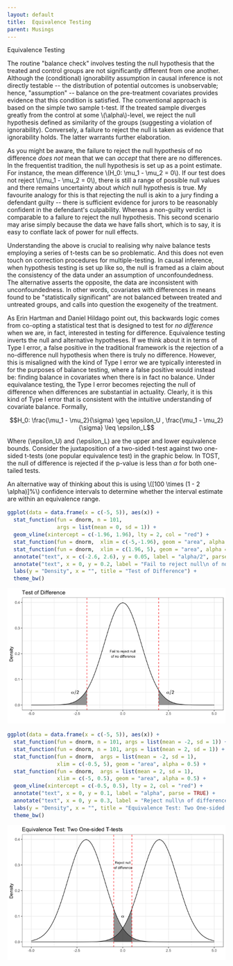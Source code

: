 ```yaml
---
layout: default
title:  Equivalence Testing
parent: Musings
---
```


<script src="https://cdn.mathjax.org/mathjax/latest/MathJax.js?config=TeX-AMS-MML_HTMLorMML" type="text/javascript"></script>


Equivalence Testing

The routine "balance check" involves testing the null hypothesis that the treated and control groups are not significantly different from one another. Although the (conditional) ignorability assumption in causal inference is not directly testable -- the distribution of potential outcomes is unobservable; hence, "assumption" -- balance on the pre-treatment covariates provides evidence that this condition is satisfied. The conventional approach is based on the simple two sample t-test. If the treated sample diverges greatly from the control at some \\(\alpha\\)-level, we reject the null hypothesis defined as similarity of the groups (suggesting a violation of ignorability). Conversely, a failure to reject the null is taken as evidence that ignorability holds. The latter warrants further elaboration.

As you might be aware, the failure to reject the null hypothesis of no difference *does not* mean that we can *accept* that there are no differences. In the frequentist tradition, the null hypothesis is set up as a point estimate. For instance, the mean difference \\(H_0: \mu_1 - \mu_2 = 0\\). If our test does not reject \\(\mu_1 - \mu_2 = 0\\), there is still a range of possible null values and there remains uncertainty about *which* null hypothesis is true. My favourite analogy for this is that rejecting the null is akin to a jury finding a defendant guilty -- there is sufficient evidence for jurors to be reasonably confident in the defendant's culpability. Whereas a non-guilty verdict is comparable to a failure to reject the null hypothesis. This second scenario may arise simply because the data we have falls short, which is to say, it is easy to conflate lack of power for null effects.

Understanding the above is crucial to realising why naive balance tests employing a series of t-tests can be so problematic. And this does not even touch on correction procedures for multiple-testing. In causal inference, when hypothesis testing is set up like so, the null is framed as a claim about the consistency of the data under an assumption of unconfoundedness. The alternative asserts the opposite, the data are inconsistent with unconfoundedness. In other words, covariates with differences in means found to be "statistically significant" are not balanced between treated and untreated groups, and calls into question the exogeneity of the treatment.

As Erin Hartman and Daniel Hildago point out, this backwards logic comes from co-opting a statistical test that is designed to test for *no difference* when we are, in fact, interested in testing for difference. Equivalence testing inverts the null and alternative hypotheses. If we think about it in terms of Type I error, a false positive in the traditional framework is the rejection of a no-difference null hypothesis when there is truly no difference. However, this is misaligned with the kind of Type I error we are typically interested in for the purposes of balance testing, where a false positive would instead be: finding balance in covariates when there is in fact no balance. Under equivalance testing, the Type I error becomes rejecting the null of difference when differences are substantial in actuality. Clearly, it is this kind of Type I error that is consistent with the intuitive understanding of covariate balance. Formally,

$$H_0: \frac{\mu_1 - \mu_2}{\sigma} \geq \epsilon_U ,  \frac{\mu_1 - \mu_2}{\sigma} \leq \epsilon_L$$

Where \(\epsilon_U\) and \(\epsilon_L\) are the upper and lower equivalence bounds. Consider the juxtaposition of a two-sided t-test against two one-sided t-tests (one popular equivalence test) in the graphic below. In TOST, the null of difference is rejected if the p-value is less than $\alpha$ for both one-tailed tests.

An alternative way of thinking about this is using \\([100 \times (1 - 2 \alpha)]\%\\) confidence intervals to determine whether the interval estimate are within an equivalence range.

```r
ggplot(data = data.frame(x = c(-5, 5)), aes(x)) +
  stat_function(fun = dnorm, n = 101,
                args = list(mean = 0, sd = 1)) +
  geom_vline(xintercept = c(-1.96, 1.96), lty = 2, col = "red") +
  stat_function(fun = dnorm,  xlim = c(-5,-1.96), geom = "area", alpha = 0.5) +
  stat_function(fun = dnorm,  xlim = c(1.96, 5), geom = "area", alpha = 0.5) +
  annotate("text", x = c(-2.6, 2.6), y = 0.05, label = "alpha/2", parse = TRUE) +
  annotate("text", x = 0, y = 0.2, label = "Fail to reject null\n of no difference", size = 3) +
  labs(y = "Density", x = "", title = "Test of Difference") +
  theme_bw()
```

<img src="/posts/images/t-test.jpg">


```r
ggplot(data = data.frame(x = c(-5, 5)), aes(x)) +
  stat_function(fun = dnorm, n = 101, args = list(mean = -2, sd = 1)) +
  stat_function(fun = dnorm, n = 101, args = list(mean = 2, sd = 1)) +
  stat_function(fun = dnorm,  args = list(mean = -2, sd = 1),
                xlim = c(-0.5, 5), geom = "area", alpha = 0.5) +
  stat_function(fun = dnorm,  args = list(mean = 2, sd = 1),
                xlim = c(-5, 0.5), geom = "area", alpha = 0.5) +
  geom_vline(xintercept = c(-0.5, 0.5), lty = 2, col = "red") +
  annotate("text", x = 0, y = 0.1, label = "alpha", parse = TRUE) +
  annotate("text", x = 0, y = 0.3, label = "Reject null\n of difference", size = 2.8) +
  labs(y = "Density", x = "", title = "Equivalence Test: Two One-sided T-tests") +
  theme_bw()
```

<img src="/posts/images/tost.jpg">
